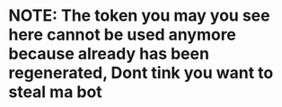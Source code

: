 # NOTE: The token you may you see here cannot be used anymore because already has been regenerated, Dont tink you want to steal ma bot
